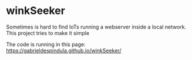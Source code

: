# winkSeeker
Sometimes is hard to find IoTs running a webserver inside a local network. This project tries to make it simple

The code is running in this page: https://gabrieldespindula.github.io/winkSeeker/

